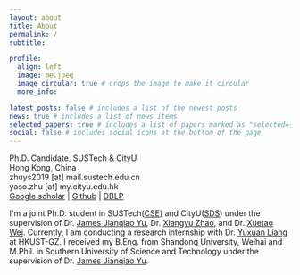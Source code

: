 ```yaml
---
layout: about
title: About
permalink: /
subtitle: 

profile:
  align: left
  image: me.jpeg
  image_circular: true # crops the image to make it circular
  more_info: 

latest_posts: false # includes a list of the newest posts
news: true # includes a list of news items
selected_papers: true # includes a list of papers marked as "selected={true}"
social: false # includes social icons at the bottom of the page
---
```


Ph.D. Candidate, SUSTech & CityU<br>
Hong Kong, China<br>
zhuys2019 [at] mail.sustech.edu.cn<br>
yaso.zhu [at] my.cityu.edu.hk<br>
[Google scholar](https://scholar.google.com/citations?user=JXPpszAAAAAJ) | [Github](https://github.com/YasoZ) | [DBLP](https://dblp.org/pid/286/7280.html)<br>

I'm a joint Ph.D. student in SUSTech([CSE](https://cse.sustech.edu.cn/)) and CityU([SDS](https://www.sdsc.cityu.edu.hk/)) under the supervision of Dr. [James Jianqiao Yu](https://jamesyu.me/), Dr. [Xiangyu Zhao](https://zhaoxyai.github.io/), and Dr. [Xuetao Wei](https://cse.sustech.edu.cn/faculty/~weixt/). Currently, I am conducting a research internship with Dr. [Yuxuan Liang](http://yuxuanliang.com/) at HKUST-GZ.
I received my B.Eng. from Shandong University, Weihai and M.Phil. in Southern University of Science and Technology under the supervision of Dr. [James Jianqiao Yu](https://jamesyu.me/).
